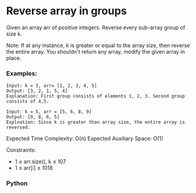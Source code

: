 # Reverse array in groups

Given an array arr of positive integers. Reverse every sub-array group of size k.

Note: If at any instance, k is greater or equal to the array size, then reverse the entire array. You shouldn't return any array, modify the given array in place.

### Examples:
```
Input: k = 3, arr= [1, 2, 3, 4, 5]
Output: [3, 2, 1, 5, 4]
Explanation: First group consists of elements 1, 2, 3. Second group consists of 4,5.
```
```
Input: k = 5, arr = [5, 6, 8, 9]
Output: [9, 8, 6, 5]
Explnation: Since k is greater than array size, the entire array is reversed.
```

Expected Time Complexity: O(n)
Expected Auxiliary Space: O(1)

Constraints:
 - 1 ≤ arr.size(), k ≤ 107
 - 1 ≤ arr[i] ≤ 1018

### Python
```py

```
